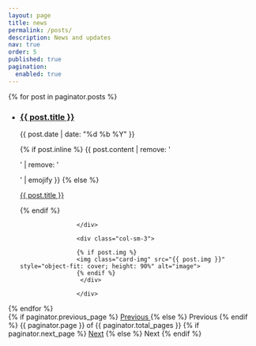 ```yaml
---
layout: page
title: news
permalink: /posts/
description: News and updates
nav: true
order: 5
published: true
pagination:
  enabled: true
---
```




<!-- This loops through the paginated posts -->
{% for post in paginator.posts %}
  <ul class="post-list"> 
<li>
			<div class="row">
				<div class="col-sm-9">
					<h3> <a class="news-title" href="{{ post.url }}">{{ post.title }}</a> </h3> 
					<p class="author">
    <span class="date">{{ post.date | date: "%d %b %Y" }}</span>
  </p>
					{% if post.inline %}
            {{ post.content | remove: '<p>' | remove: '</p>' | emojify }}
          {% else %}
            
<a class="news-title" href="{{ post.url }}">{{ post.title }}</a>
         
 {% endif %}
					
					</div>
					
					<div class="col-sm-3"> 
					
					{% if post.img %}
					<img class="card-img" src="{{ post.img }}" style="object-fit: cover; height: 90%" alt="image">
					{% endif %}
					 </div> 
					
					</div> 
		 

</li> 	 
</ul>
{% endfor %}

<!-- Pagination links -->
<div class="Blog page navigation">
  {% if paginator.previous_page %}
    <a href="{{ paginator.previous_page_path }}" class="previous">
      Previous
    </a>
  {% else %}
    <span class="previous page-item disabled">Previous </span>
  {% endif %}
  <span class="page_number ">
   {{ paginator.page }} of {{ paginator.total_pages }}
  </span>
  {% if paginator.next_page %}
    <a href="{{ paginator.next_page_path }}" class="next">Next</a>
  {% else %}
    <span class="next page-item disabled">Next</span>
  {% endif %}
</div>


